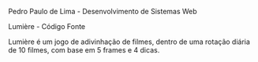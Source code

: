 Pedro Paulo de Lima - Desenvolvimento de Sistemas Web

Lumière - Código Fonte

Lumière é um jogo de adivinhação de filmes, dentro de uma rotação diária de 10 filmes, com base em 5 frames e 4 dicas. 
